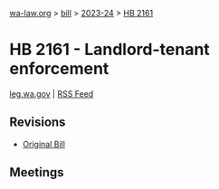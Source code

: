 [wa-law.org](/) > [bill](/bill/) > [2023-24](/bill/2023-24/) > [HB 2161](/bill/2023-24/hb/2161/)

# HB 2161 - Landlord-tenant enforcement
[leg.wa.gov](https://app.leg.wa.gov/billsummary?BillNumber=2161&Year=2023&Initiative=false) | [RSS Feed](./rss.xml)

## Revisions
* [Original Bill](1/)

## Meetings
